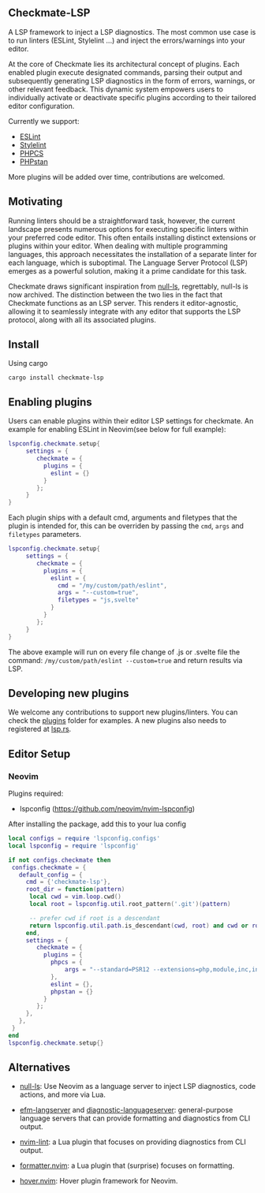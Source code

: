 ## Checkmate-LSP

A LSP framework to inject a LSP diagnostics. The most common use case is to run linters (ESLint, Stylelint ...) and inject the errors/warnings into your editor.

At the core of Checkmate lies its architectural concept of plugins. Each enabled plugin execute designated commands, parsing their output and subsequently generating LSP diagnostics in the form of errors, warnings, or other relevant feedback. This dynamic system empowers users to individually activate or deactivate specific plugins according to their tailored editor configuration.

Currently we support:

 - [ESLint](https://github.com/eslint/eslint)
 - [Stylelint](https://github.com/stylelint/stylelint)
 - [PHPCS](https://github.com/squizlabs/PHP_CodeSniffer)
 - [PHPstan](https://github.com/phpstan/phpstan)

More plugins will be added over time, contributions are welcomed.

## Motivating

Running linters should be a straightforward task, however, the current landscape presents numerous options for executing specific linters within your preferred code editor. This often entails installing distinct extensions or plugins within your editor. When dealing with multiple programming languages, this approach necessitates the installation of a separate linter for each language, which is suboptimal. The Language Server Protocol (LSP) emerges as a powerful solution, making it a prime candidate for this task.

Checkmate draws significant inspiration from [null-ls](https://github.com/jose-elias-alvarez/null-ls.nvim), regrettably, null-ls is now archived. The distinction between the two lies in the fact that Checkmate functions as an LSP server. This renders it editor-agnostic, allowing it to seamlessly integrate with any editor that supports the LSP protocol, along with all its associated plugins.

## Install

Using cargo

 `cargo install checkmate-lsp`


## Enabling plugins

Users can enable plugins within their editor LSP settings for checkmate. An example for enabling ESLint in Neovim(see below for full example):

```lua
lspconfig.checkmate.setup{
     settings = {
        checkmate = {
          plugins = {
            eslint = {}
          }
        };
     }
}
```

Each plugin ships with a default cmd, arguments and filetypes that the plugin is intended for, this can be overriden by passing the `cmd`, `args` and `filetypes` parameters.

```lua
lspconfig.checkmate.setup{
     settings = {
        checkmate = {
          plugins = {
            eslint = {
              cmd = "/my/custom/path/eslint",
              args = "--custom=true",
              filetypes = "js,svelte"
            }
          }
        };
     }
}
```

The above example will run on every file change of .js or .svelte file the command: `/my/custom/path/eslint --custom=true` and return results via LSP.

## Developing new plugins

We welcome any contributions to support new plugins/linters. You can check the [plugins](https://github.com/nkoporec/checkmate/tree/main/src/plugins) folder for examples. A new plugins also needs to registered at [lsp.rs](https://github.com/nkoporec/checkmate/blob/main/src/lsp.rs#L43).

## Editor Setup

### Neovim

Plugins required:
 - lspconfig (https://github.com/neovim/nvim-lspconfig)

After installing the package, add this to your lua config

```lua
local configs = require 'lspconfig.configs'
local lspconfig = require 'lspconfig'

if not configs.checkmate then
 configs.checkmate = {
   default_config = {
     cmd = {'checkmate-lsp'},
     root_dir = function(pattern)
      local cwd = vim.loop.cwd()
      local root = lspconfig.util.root_pattern('.git')(pattern)

      -- prefer cwd if root is a descendant
      return lspconfig.util.path.is_descendant(cwd, root) and cwd or root
     end,
     settings = {
        checkmate = {
          plugins = {
            phpcs = {
                args = "--standard=PSR12 --extensions=php,module,inc,install,test,profile,theme,css,info,txt,md,yml";
            },
            eslint = {},
            phpstan = {}
          }
        };
     },
   },
 }
end
lspconfig.checkmate.setup{}
```

## Alternatives

- [null-ls](jose-elias-alvarez/null-ls.nvim): Use Neovim as a language server to inject LSP diagnostics, code actions, and more via Lua.

- [efm-langserver](https://github.com/mattn/efm-langserver) and
  [diagnostic-languageserver](https://github.com/iamcco/diagnostic-languageserver):
  general-purpose language servers that can provide formatting and diagnostics
  from CLI output.

- [nvim-lint](https://github.com/mfussenegger/nvim-lint): a Lua plugin that
  focuses on providing diagnostics from CLI output.

- [formatter.nvim](https://github.com/mhartington/formatter.nvim): a Lua plugin
  that (surprise) focuses on formatting.

- [hover.nvim](https://github.com/lewis6991/hover.nvim): Hover plugin framework
  for Neovim.
